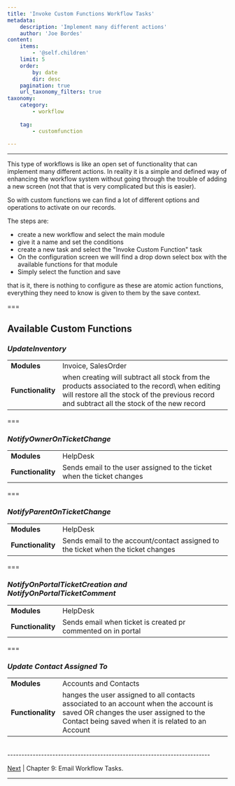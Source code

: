 ```yaml
---
title: 'Invoke Custom Functions Workflow Tasks'
metadata:
    description: 'Implement many different actions'
    author: 'Joe Bordes'
content:
    items:
        - '@self.children'
    limit: 5
    order:
        by: date
        dir: desc
    pagination: true
    url_taxonomy_filters: true
taxonomy:
    category:
        - workflow
        
    tag:
        - customfunction
       
---
```

---

This type of workflows is like an open set of functionality that can implement many different actions. In reality it is a simple and defined way of enhancing the workflow system without going through the trouble of adding a new screen (not that that is very complicated but this is easier).

So with custom functions we can find a lot of different options and operations to activate on our records.

The steps are:

-   create a new workflow and select the main module
-   give it a name and set the conditions
-   create a new task and select the "Invoke Custom Function" task
-   On the configuration screen we will find a drop down select box with the available functions for that module
-   Simply select the function and save

that is it, there is nothing to configure as these are atomic action functions, everything they need to know is given to them by the save context.

===
## Available Custom Functions

### ***UpdateInventory***


<table class="table table-striped">
<tbody>
<tr>
<td><strong>Modules</strong></td>
<td>Invoice, SalesOrder</td>
</tr>
<tr>
<td><strong>Functionality</strong></td>
<td>when creating will subtract all stock from the products associated to the record\ when editing will restore all the stock of the previous record and subtract all the stock of the new record</td>
</tr>
</tbody>
</table>

===


### ***NotifyOwnerOnTicketChange***


<table class="table table-striped">
<tbody>
<tr>
<td><strong>Modules</strong></td>
<td>HelpDesk</td>
</tr>
<tr>
<td><strong>Functionality</strong></td>
<td>Sends email to the user assigned to the ticket when the ticket changes</td>
</tr>
</tbody>
</table>


===


### ***NotifyParentOnTicketChange***


<table class="table table-striped">
<tbody>
<tr>
<td><strong>Modules</strong></td>
<td>HelpDesk</td>
</tr>
<tr>
<td><strong>Functionality</strong></td>
<td>Sends email to the account/contact assigned to the ticket when the ticket changes</td>
</tr>
</tbody>
</table>


===


### ***NotifyOnPortalTicketCreation and NotifyOnPortalTicketComment***


<table class="table table-striped">
<tbody>
<tr>
<td><strong>Modules</strong></td>
<td>HelpDesk</td>
</tr>
<tr>
<td><strong>Functionality</strong></td>
<td>Sends email when ticket is created pr commented on in portal</td>
</tr>
</tbody>
</table>


===


### ***Update Contact Assigned To***


<table class="table table-striped">
<tbody>
<tr>
<td><strong>Modules</strong></td>
<td>Accounts and Contacts</td>
</tr>
<tr>
<td><strong>Functionality</strong></td>
<td>hanges the user assigned to all contacts associated to an account when the account is saved OR changes the user assigned to the Contact being saved when it is related to an Account</td>
</tr>
</tbody>
</table>

<br>
------------------------------------------------------------------------

[Next](../02.email_workflows) | Chapter 9: Email Workflow Tasks.

------------------------------------------------------------------------